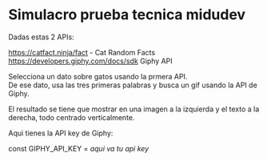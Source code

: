 # Simulacro prueba tecnica midudev
Dadas estas 2 APIs:

https://catfact.ninja/fact - Cat Random Facts
https://developers.giphy.com/docs/sdk Giphy API

Selecciona un dato sobre gatos usando la prmera API. <br>
De ese dato, usa las tres primeras palabras y busca un gif usando la API de Giphy.

El resultado se tiene que mostrar en una imagen a la izquierda y el texto a la derecha, todo centrado verticalmente.

Aqui tienes la API key de Giphy:

const GIPHY_API_KEY = *aqui va tu api key*
